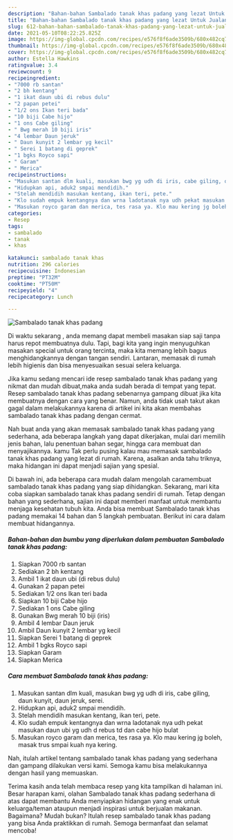 ```yaml
---
description: "Bahan-bahan Sambalado tanak khas padang yang lezat Untuk Jualan"
title: "Bahan-bahan Sambalado tanak khas padang yang lezat Untuk Jualan"
slug: 612-bahan-bahan-sambalado-tanak-khas-padang-yang-lezat-untuk-jualan
date: 2021-05-10T08:22:25.825Z
image: https://img-global.cpcdn.com/recipes/e576f8f6ade3509b/680x482cq70/sambalado-tanak-khas-padang-foto-resep-utama.jpg
thumbnail: https://img-global.cpcdn.com/recipes/e576f8f6ade3509b/680x482cq70/sambalado-tanak-khas-padang-foto-resep-utama.jpg
cover: https://img-global.cpcdn.com/recipes/e576f8f6ade3509b/680x482cq70/sambalado-tanak-khas-padang-foto-resep-utama.jpg
author: Estella Hawkins
ratingvalue: 3.4
reviewcount: 9
recipeingredient:
- "7000 rb santan"
- "2 bh kentang"
- "1 ikat daun ubi di rebus dulu"
- "2 papan petei"
- "1/2 ons Ikan teri bada"
- "10 biji Cabe hijo"
- "1 ons Cabe giling"
- " Bwg merah 10 biji iris"
- "4 lembar Daun jeruk"
- " Daun kunyit 2 lembar yg kecil"
- " Serei 1 batang di geprek"
- "1 bgks Royco sapi"
- " Garam"
- " Merica"
recipeinstructions:
- "Masukan santan dlm kuali, masukan bwg yg udh di iris, cabe giling, daun kunyit, daun jeruk, serei."
- "Hidupkan api, aduk2 smpai mendidih."
- "Stelah mendidih masukan kentang, ikan teri, pete."
- "Klo sudah empuk kentangnya dan wrna ladotanak nya udh pekat masukan daun ubi yg udh d rebus td dan cabe hijo bulat"
- "Masukan royco garam dan merica, tes rasa ya. Klo mau kering jg boleh, masak trus smpai kuah nya kering."
categories:
- Resep
tags:
- sambalado
- tanak
- khas

katakunci: sambalado tanak khas 
nutrition: 296 calories
recipecuisine: Indonesian
preptime: "PT32M"
cooktime: "PT50M"
recipeyield: "4"
recipecategory: Lunch

---
```



![Sambalado tanak khas padang](https://img-global.cpcdn.com/recipes/e576f8f6ade3509b/680x482cq70/sambalado-tanak-khas-padang-foto-resep-utama.jpg)

Di waktu  sekarang , anda memang dapat membeli masakan siap saji tanpa harus repot membuatnya dulu. Tapi, bagi kita yang ingin menyuguhkan masakan special untuk orang tercinta, maka kita memang lebih bagus menghidangkannya dengan tangan sendiri. Lantaran, memasak di rumah lebih higienis dan bisa menyesuaikan sesuai selera keluarga.

Jika kamu sedang mencari ide resep sambalado tanak khas padang yang nikmat dan mudah dibuat,maka anda sudah berada di tempat yang tepat. Resep sambalado tanak khas padang  sebenarnya gampang dibuat jika kita membuatnya dengan cara yang benar. Namun, anda tidak usah takut akan gagal dalam melakukannya 
karena di artikel ini kita akan membahas sambalado tanak khas padang dengan cermat.  



Nah buat anda yang akan memasak sambalado tanak khas padang yang sederhana, ada beberapa langkah yang dapat dikerjakan, mulai dari memilih jenis bahan, lalu penentuan bahan segar, hingga cara membuat dan menyajikannya. kamu Tak perlu pusing kalau mau memasak sambalado tanak khas padang yang lezat di rumah. Karena, asalkan anda  tahu triknya, maka hidangan ini dapat menjadi sajian yang spesial.

Di bawah ini, ada beberapa cara mudah dalam mengolah caramembuat sambalado tanak khas padang yang siap dihidangkan. Sekarang, mari kita coba siapkan sambalado tanak khas padang sendiri di rumah. Tetap dengan bahan yang sederhana, sajian ini dapat memberi manfaat untuk membantu menjaga kesehatan tubuh kita. Anda bisa membuat Sambalado tanak khas padang memakai 14 bahan dan 5 langkah pembuatan. Berikut ini cara dalam membuat hidangannya.

<!--inarticleads1-->

##### Bahan-bahan dan bumbu yang diperlukan dalam pembuatan Sambalado tanak khas padang:

1. Siapkan 7000 rb santan
1. Sediakan 2 bh kentang
1. Ambil 1 ikat daun ubi (di rebus dulu)
1. Gunakan 2 papan petei
1. Sediakan 1/2 ons Ikan teri bada
1. Siapkan 10 biji Cabe hijo
1. Sediakan 1 ons Cabe giling
1. Gunakan  Bwg merah 10 biji (iris)
1. Ambil 4 lembar Daun jeruk
1. Ambil  Daun kunyit 2 lembar yg kecil
1. Siapkan  Serei 1 batang di geprek
1. Ambil 1 bgks Royco sapi
1. Siapkan  Garam
1. Siapkan  Merica




<!--inarticleads2-->

##### Cara membuat Sambalado tanak khas padang:

1. Masukan santan dlm kuali, masukan bwg yg udh di iris, cabe giling, daun kunyit, daun jeruk, serei.
1. Hidupkan api, aduk2 smpai mendidih.
1. Stelah mendidih masukan kentang, ikan teri, pete.
1. Klo sudah empuk kentangnya dan wrna ladotanak nya udh pekat masukan daun ubi yg udh d rebus td dan cabe hijo bulat
1. Masukan royco garam dan merica, tes rasa ya. Klo mau kering jg boleh, masak trus smpai kuah nya kering.




Nah, itulah artikel tentang  sambalado tanak khas padang  yang sederhana dan gampang dilakukan versi kami. Semoga kamu bisa melakukannya dengan hasil yang memuaskan. 

Terima kasih anda telah membaca resep yang kita tampilkan di halaman ini. Besar harapan kami, olahan  Sambalado tanak khas padang sederhana di atas dapat membantu Anda menyiapkan hidangan yang enak untuk keluarga/teman ataupun menjadi inspirasi untuk berjualan makanan. Bagaimana? Mudah bukan? Itulah resep sambalado tanak khas padang yang bisa Anda praktikkan di rumah. Semoga bermanfaat dan selamat mencoba!

